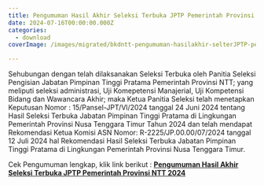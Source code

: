 ```yaml
---
title: Pengumuman Hasil Akhir Seleksi Terbuka JPTP Pemerintah Provinsi NTT 2024
date: 2024-07-16T00:00:00.000Z
categories:
  - download
coverImage: /images/migrated/bkdntt-pengumuman-hasilakhir-selterJPTP-pemprovNTT-2024.jpg

---
```


Sehubungan dengan telah dilaksanakan Seleksi Terbuka oleh Panitia Seleksi Pengisian Jabatan Pimpinan Tinggi Pratama Pemerintah Provinsi NTT; yang meliputi seleksi administrasi, Uji Komepetensi Manajerial, Uji Kompetensi Bidang dan Wawancara Akhir; maka Ketua Panitia Seleksi telah menetapkan Keputusan Nomor : 15/Pansel-JPT/Vl/2024 tanggal 24 Juni 2024 tentang Hasil Seleksi Terbuka Jabatan Pimpinan Tinggi Pratama di Lingkungan Pemerintah Provinsi Nusa Tenggara Timur Tahun 2024 dan telah mendapat Rekomendasi Ketua Komisi ASN Nomor: R-2225/JP.00.00/07/2024 tanggal 12 Juli 2024 hal Rekomendasi Hasil Seleksi Terbuka Jabatan Pimpinan Tinggi Pratama di Lingkungan Pemerintah Provinsi Nusa Tenggara Timur.

Cek Pengumuman lengkap, klik link berikut : [**Pengumuman Hasil Akhir Seleksi Terbuka JPTP Pemerintah Provinsi NTT 2024**](https://bkd.nttprov.go.id/web/wp-content/uploads/2024/07/Pengumuman-Hasil-Akhir-Seleksi-Terbuka-JPTP-Pemerintah-Provinsi-NTT-2024.pdf)
